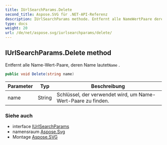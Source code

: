 ```yaml
---
title: IUrlSearchParams.Delete
second_title: Aspose.SVG für .NET-API-Referenz
description: IUrlSearchParams methode. Entfernt alle NameWertPaare deren Name lautetName .
type: docs
weight: 20
url: /de/net/aspose.svg/iurlsearchparams/delete/
---
```

## IUrlSearchParams.Delete method

Entfernt alle Name-Wert-Paare, deren Name lautet`Name` .

```csharp
public void Delete(string name)
```

| Parameter | Typ | Beschreibung |
| --- | --- | --- |
| name | String | Schlüssel, der verwendet wird, um Name-Wert-Paare zu finden. |

### Siehe auch

* interface [IUrlSearchParams](../)
* namensraum [Aspose.Svg](../../iurlsearchparams/)
* Montage [Aspose.SVG](../../../)



